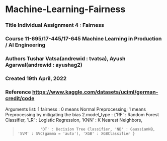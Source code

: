 # Machine-Learning-Fairness

### Title  Individual Assignment 4 : Fairness

### Course 11-695/17-445/17-645 Machine Learning in Production / AI Engineering

### Authors Tushar Vatsa(andrewid : tvatsa), Ayush Agarwal(andrewid : ayushag2)

### Created 19th April, 2022

### Reference https://www.kaggle.com/datasets/uciml/german-credit/code

Arguments list:
  1.fairness : 0 means Normal Preprocessing; 1 means Preprocessing by mitigating the bias
  2.model_type : {'RF' : Random Forest Classifier, 'LR' : Logistic Regression, 'KNN' : K Nearest Neighbors,
  >               'DT' : Decision Tree Classifier, 'NB' : GaussianNB, 'SVM' : SVC(gamma = 'auto'), 'XGB' : XGBClassifier }
  

